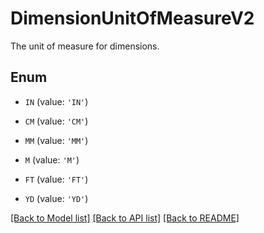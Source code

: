 # DimensionUnitOfMeasureV2

The unit of measure for dimensions.

## Enum

* `IN` (value: `'IN'`)

* `CM` (value: `'CM'`)

* `MM` (value: `'MM'`)

* `M` (value: `'M'`)

* `FT` (value: `'FT'`)

* `YD` (value: `'YD'`)

[[Back to Model list]](../README.md#documentation-for-models) [[Back to API list]](../README.md#documentation-for-api-endpoints) [[Back to README]](../README.md)


